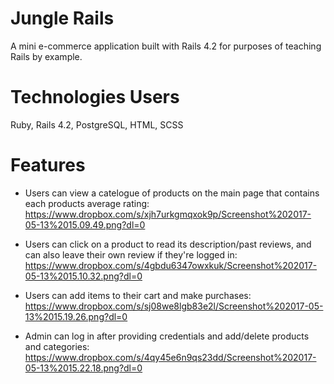 # Jungle Rails

A mini e-commerce application built with Rails 4.2 for purposes of teaching Rails by example.

# Technologies Users

Ruby, Rails 4.2, PostgreSQL, HTML, SCSS

# Features

- Users can view a catelogue of products on the main page that contains each products average rating: 
https://www.dropbox.com/s/xjh7urkgmqxok9p/Screenshot%202017-05-13%2015.09.49.png?dl=0

- Users can click on a product to read its description/past reviews, and can also leave their own review if they're logged in:
https://www.dropbox.com/s/4gbdu6347owxkuk/Screenshot%202017-05-13%2015.10.32.png?dl=0

- Users can add items to their cart and make purchases: 
https://www.dropbox.com/s/sj08we8lgb83e2l/Screenshot%202017-05-13%2015.19.26.png?dl=0

- Admin can log in after providing credentials and add/delete products and categories:
https://www.dropbox.com/s/4qy45e6n9qs23dd/Screenshot%202017-05-13%2015.22.18.png?dl=0



